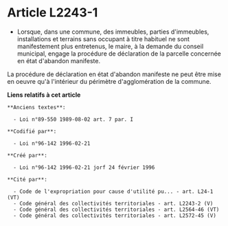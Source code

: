 # Article L2243-1

- Lorsque, dans une commune, des immeubles, parties d'immeubles, installations et terrains sans occupant à titre habituel ne
sont manifestement plus entretenus, le maire, à la demande du conseil municipal, engage la procédure de déclaration de la
parcelle concernée en état d'abandon manifeste.

La procédure de déclaration en état d'abandon manifeste ne peut être mise en oeuvre qu'à l'intérieur du périmètre
d'agglomération de la commune.

**Liens relatifs à cet article**

	**Anciens textes**:

	  - Loi n°89-550 1989-08-02 art. 7 par. I

	**Codifié par**:

	  - Loi n°96-142 1996-02-21

	**Créé par**:

	  - Loi n°96-142 1996-02-21 jorf 24 février 1996

	**Cité par**:

	  - Code de l'expropriation pour cause d'utilité pu... - art. L24-1 (VT)
	  - Code général des collectivités territoriales - art. L2243-2 (V)
	  - Code général des collectivités territoriales - art. L2564-46 (VT)
	  - Code général des collectivités territoriales - art. L2572-45 (V)
